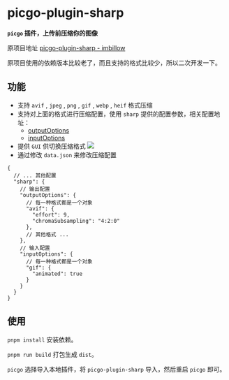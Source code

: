# picgo-plugin-sharp

**`picgo` 插件，上传前压缩你的图像**

原项目地址 [picgo-plugin-sharp - imbillow](https://github.com/imbillow/picgo-plugin-sharp)

原项目使用的依赖版本比较老了，而且支持的格式比较少，所以二次开发一下。

## 功能

- 支持 `avif` , `jpeg` , `png` , `gif` , `webp` , `heif` 格式压缩
- 支持对上面的格式进行压缩配置，使用 `sharp` 提供的配置参数，相关配置地址：
  - [outputOptions](https://sharp.pixelplumbing.com/api-output)
  - [inputOptions](https://sharp.pixelplumbing.com/api-constructor)
- 提供 `GUI` 供切换压缩格式
  ![](https://cdn.jsdelivr.net/gh/Dedicatus546/image@main/202203081443571.avif)
- 通过修改 `data.json` 来修改压缩配置

```json5
{
  // ... 其他配置
  "sharp": {
    // 输出配置
    "outputOptions": {
      // 每一种格式都是一个对象
      "avif": {
        "effort": 9,
        "chromaSubsampling": "4:2:0"
      },
      // 其他格式 ...
    },
    // 输入配置
    "inputOptions": {
      // 每一种格式都是一个对象
      "gif": {
        "animated": true
      }
    }
  }
}
```

## 使用

`pnpm install` 安装依赖。

`pnpm run build` 打包生成 `dist`。

`picgo` 选择导入本地插件，将 `picgo-plugin-sharp` 导入，然后重启 `picgo` 即可。